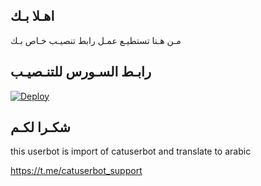## اهـلا بـك
مـن هـنا تستطيـع عمـل رابط تنصيـب خـاص بـك

## رابـط السـورس للتنـصيـب

[![Deploy](https://www.herokucdn.com/deploy/button.svg)](https://heroku.com/deploy?template=https://github.com/bfhffiffk/jmthon)

## شكـرا لكـم 


this userbot is import of catuserbot and translate to arabic

https://t.me/catuserbot_support

